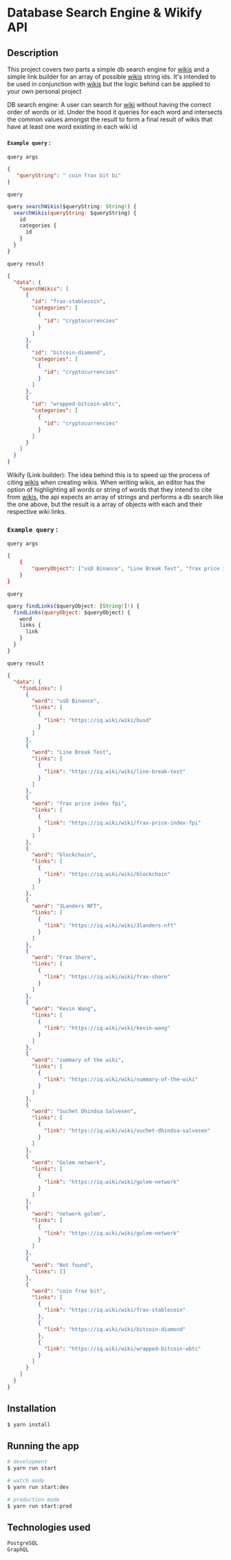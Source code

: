 # Database Search Engine & Wikify API
## Description

This project covers two parts a simple db search engine for [wikis](https://iq.wiki) and a simple link builder for an array of possible [wikis](https://iq.wiki) string ids. It's intended to be used in conjunction with [wikis](https://iq.wiki) but the logic behind can be applied to your own personal project


DB search engine: 
A user can search for [wiki](https://iq.wiki) without having the correct order of words or id. Under the hood it queries for each word and intersects the common values amongst the result to form a final result of wikis that have at least one word existing in each wiki id

#### `Example query` :

`query args`
```json
{
   "queryString": " coin frax bit bi"
}
```
`query` 
```js
query searchWikis($queryString: String!) {
  searchWikis(queryString: $queryString) {
    id
    categories {
      id
    }
  }
}
```
`query result` 
```json
{
  "data": {
    "searchWikis": [
      {
        "id": "frax-stablecoin",
        "categories": [
          {
            "id": "cryptocurrencies"
          }
        ]
      },
      {
        "id": "bitcoin-diamond",
        "categories": [
          {
            "id": "cryptocurrencies"
          }
        ]
      },
      {
        "id": "wrapped-bitcoin-wbtc",
        "categories": [
          {
            "id": "cryptocurrencies"
          }
        ]
      }
    ]
  }
}
```

Wikify (Link builder): The idea behind this is to speed up the process of citing [wikis](https://iq.wiki) when creating wikis. When writing wikis, an editor has the option of highlighting all words or string of words that they intend to cite from [wikis](https://iq.wiki), the api expects an array of strings and performs a db search like the one above, but the result is a array of objects with each and their respective wiki links.

### `Example query` :

`query args`
```json
{
    {
        "queryObject": ["usD Binance", "Line Break Test", "frax price index fpi", "blockchain", "3Landers NFT", "Frax Share", "Kevin Wang", "summary of the wiki", "Suchet Dhindsa Salvesen", "Golem network", "network golem", "Not found", "coin frax bit" ]
    }
}
```
`query` 
```js
query findLinks($queryObject: [String!]!) {
  findLinks(queryObject: $queryObject) {
    word
    links {
      link
    }
  }
}
```
`query result` 
```json
{
  "data": {
    "findLinks": [
      {
        "word": "usD Binance",
        "links": [
          {
            "link": "https://iq.wiki/wiki/busd"
          }
        ]
      },
      {
        "word": "Line Break Test",
        "links": [
          {
            "link": "https://iq.wiki/wiki/line-break-test"
          }
        ]
      },
      {
        "word": "frax price index fpi",
        "links": [
          {
            "link": "https://iq.wiki/wiki/frax-price-index-fpi"
          }
        ]
      },
      {
        "word": "blockchain",
        "links": [
          {
            "link": "https://iq.wiki/wiki/blockchain"
          }
        ]
      },
      {
        "word": "3Landers NFT",
        "links": [
          {
            "link": "https://iq.wiki/wiki/3landers-nft"
          }
        ]
      },
      {
        "word": "Frax Share",
        "links": [
          {
            "link": "https://iq.wiki/wiki/frax-share"
          }
        ]
      },
      {
        "word": "Kevin Wang",
        "links": [
          {
            "link": "https://iq.wiki/wiki/kevin-wang"
          }
        ]
      },
      {
        "word": "summary of the wiki",
        "links": [
          {
            "link": "https://iq.wiki/wiki/summary-of-the-wiki"
          }
        ]
      },
      {
        "word": "Suchet Dhindsa Salvesen",
        "links": [
          {
            "link": "https://iq.wiki/wiki/suchet-dhindsa-salvesen"
          }
        ]
      },
      {
        "word": "Golem network",
        "links": [
          {
            "link": "https://iq.wiki/wiki/golem-network"
          }
        ]
      },
      {
        "word": "network golem",
        "links": [
          {
            "link": "https://iq.wiki/wiki/golem-network"
          }
        ]
      },
      {
        "word": "Not found",
        "links": []
      },
      {
        "word": "coin frax bit",
        "links": [
          {
            "link": "https://iq.wiki/wiki/frax-stablecoin"
          },
          {
            "link": "https://iq.wiki/wiki/bitcoin-diamond"
          },
          {
            "link": "https://iq.wiki/wiki/wrapped-bitcoin-wbtc"
          }
        ]
      }
    ]
  }
}
```

## Installation

```bash
$ yarn install
```

## Running the app

```bash
# development
$ yarn run start

# watch mode
$ yarn run start:dev

# production mode
$ yarn run start:prod
```

## Technologies used

```txt
PostgreSQL
GraphQL
```